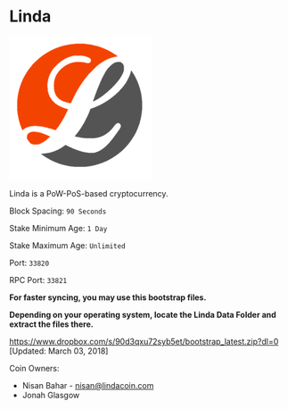 # Linda

![Linda](logo.png)

Linda is a PoW-PoS-based cryptocurrency.

Block Spacing: `90 Seconds`

Stake Minimum Age: `1 Day`

Stake Maximum Age: `Unlimited`

Port: `33820`

RPC Port: `33821`



**For faster syncing, you may use this bootstrap files.**

**Depending on your operating system, locate the Linda Data Folder and extract the files there.**

https://www.dropbox.com/s/90d3qxu72syb5et/bootstrap_latest.zip?dl=0 [Updated: March 03, 2018]



Coin Owners:

- Nisan Bahar - nisan@lindacoin.com
- Jonah Glasgow
